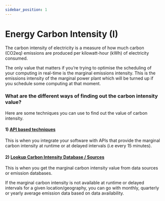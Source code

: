 ```yaml
---
sidebar_position: 1
---
```


# Energy Carbon Intensity (I)

The carbon intensity of electricity is a measure of how much carbon (CO2eq) emissions are produced per kilowatt-hour (kWh) of electricity consumed.

The only value that matters if you’re trying to optimise the scheduling of your computing in real-time is the marginal emissions intensity. This is the emissions intensity of the marginal power plant which will be turned up if you schedule some computing at that moment.

### What are the different ways of finding out the carbon intensity value?​

Here are some techniques you can use to find out the value of carbon intensity.  

#### 1) [ API based techniques ](APIBased.md)
 This is when you integrate your software with APIs that provide the marginal carbon intensity at runtime or at delayed intervals (i.e every 15 minutes).
#### 2) [ Lookup Carbon Intensity Database / Sources  ](IntensityDatabase.md)
 This is when you get the marginal carbon intensity value from data sources or emission databases.

If the marginal carbon intensity is not available at runtime or delayed intervals for a given location/geography, you can go with monthly, quarterly or yearly average emission data based on data availability.